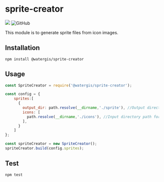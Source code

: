 # sprite-creator
![](https://github.com/watergis/sprite-creator/workflows/Node.js%20Package/badge.svg)
![GitHub](https://img.shields.io/github/license/watergis/sprite-creator)

This module is to generate sprite files from icon images.

## Installation

```
npm install @watergis/sprite-creator
```

## Usage

```js
const SpriteCreator = require('@watergis/sprite-creator');

const config = {
    sprites:[
      {
        output_dir: path.resolve(__dirname,'./sprite'), //Output directory path for sprite files
        icons: [
          path.resolve(__dirname,'./icons'), //Input directory path for SVG icons
        ],
      }
    ]
};

const spriteCreator = new SpriteCreator();
spriteCreator.build(config.sprites);
```

## Test
```
npm test
```